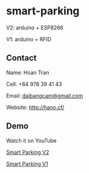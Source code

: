 # smart-parking
 
 V2: arduino + ESP8266

 V1: arduino + RFID
 
## Contact

Name: Hoan Tran

Cell: +84 978 39 41 43

Email: daibangcam@gmail.com

Website: http://hano.cf/

## Demo

Watch it on YouTube 

[Smart Parking V2]()

[Smart Parking V1](https://youtu.be/d56tqMDrdRA)
